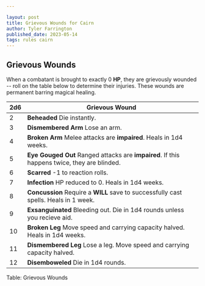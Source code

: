 ```yaml
---

layout: post
title: Grievous Wounds for Cairn
author: Tyler Farrington
published_date: 2023-05-14
tags: rules cairn
---
```


## Grievous Wounds

When a combatant is brought to exactly 0 **HP**, they are grievously wounded -- roll on the table below to determine their injuries. These wounds are permanent barring magical healing.

| 2d6 | Grievous Wound                                                                                         |
|-----|--------------------------------------------------------------------------------------------------------|
| 2   | **Beheaded** Die instantly.                                                                            |
| 3   | **Dismembered Arm** Lose an arm.                                                                       |
| 4   | **Broken Arm** Melee attacks are **impaired**. Heals in 1d4 weeks. |
| 5   | **Eye Gouged Out** Ranged attacks are **impaired**. If this happens twice, they are blinded.            |
| 6   | **Scarred** -1 to reaction rolls.                                                                      |
| 7   | **Infection** HP reduced to 0. Heals in 1d4 weeks.                                           |
| 8   | **Concussion** Require a **WILL** save to successfully cast spells. Heals in 1 week.                                  |
| 9   | **Exsanguinated** Bleeding out. Die in 1d4 rounds unless you recieve aid.                              |
| 10  | **Broken Leg** Move speed and carrying capacity halved. Heals in 1d4 weeks.                            |
| 11  | **Dismembered Leg** Lose a leg. Move speed and carrying capacity halved.                               |
| 12  | **Disemboweled** Die in 1d4 rounds.                                                                    |

Table: Grievous Wounds
